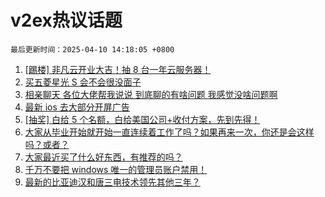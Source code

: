 # v2ex热议话题

`最后更新时间：2025-04-10 14:18:05 +0800`

1. [[踢楼] 非凡云开业大吉！抽 8 台一年云服务器！](https://www.v2ex.com/t/1124374)
1. [买五菱星光 S 会不会很没面子](https://www.v2ex.com/t/1124229)
1. [相亲聊天 各位大佬帮我说说 到底聊的有啥问题 我感觉没啥问题啊](https://www.v2ex.com/t/1124356)
1. [最新 ios 去大部分开屏广告](https://www.v2ex.com/t/1124220)
1. [[抽奖] 白给 5 个名额，白给美国公司+收付方案，先到先得！](https://www.v2ex.com/t/1124288)
1. [大家从毕业开始就开始一直连续着工作了吗？如果再来一次，你还是会这样吗？或者？](https://www.v2ex.com/t/1124285)
1. [大家最近买了什么好东西，有推荐的吗？](https://www.v2ex.com/t/1124376)
1. [千万不要把 windows 唯一的管理员账户禁用！](https://www.v2ex.com/t/1124358)
1. [最新的比亚迪汉和唐三电技术领先其他三年？](https://www.v2ex.com/t/1124357)

